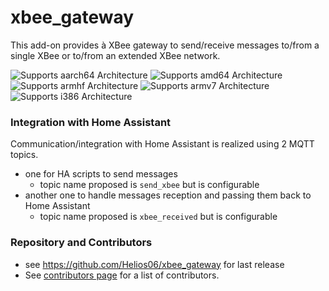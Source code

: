 # xbee_gateway

This add-on provides à XBee gateway to send/receive messages
to/from a single XBee or to/from an extended XBee network.

![Supports aarch64 Architecture][aarch64-shield] ![Supports amd64 Architecture][amd64-shield] ![Supports armhf Architecture][armhf-shield] ![Supports armv7 Architecture][armv7-shield] ![Supports i386 Architecture][i386-shield]

### Integration with Home Assistant 

Communication/integration with Home Assistant is realized 
using 2 MQTT topics. 
- one for HA scripts to send messages
  - topic name proposed is `send_xbee` but is configurable
- another one to handle messages reception and passing them 
back to Home Assistant 
  - topic name proposed is `xbee_received` but is configurable

### Repository and Contributors
- see https://github.com/Helios06/xbee_gateway for last release
- See [contributors page](https://github.com/Helios06/xbee_gateway) for a list of contributors.

[aarch64-shield]: https://img.shields.io/badge/aarch64-yes-green.svg
[amd64-shield]: https://img.shields.io/badge/amd64-yes-green.svg
[armhf-shield]: https://img.shields.io/badge/armhf-yes-green.svg
[armv7-shield]: https://img.shields.io/badge/armv7-yes-green.svg
[i386-shield]: https://img.shields.io/badge/i386-yes-green.svg